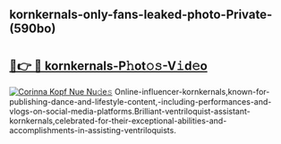 ## kornkernals-only-fans​-leaked-photo​-Private-(590bo)


# <h2><a href="https://mediaupload.pro?title=kornkernals&ref=git">🔗👉 🔴 kornkernals-P𝚑ot𝚘𝚜-V𝚒d𝚎o</a></h2>

[![Corinna Kopf Nue Nu𝚍e𝚜](https://i.imgur.com/0qMVB7G.gif)](https://mediaupload.pro?title=kornkernals&ref=git)
Online-influencer-kornkernals,known-for-publishing-dance-and-lifestyle-content,-including-performances-and-vlogs-on-social-media-platforms.Brilliant-ventriloquist-assistant-kornkernals,celebrated-for-their-exceptional-abilities-and-accomplishments-in-assisting-ventriloquists.  